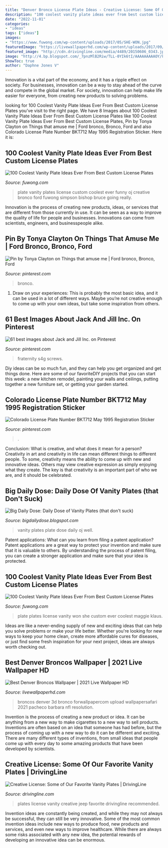 ```yaml
---
title: "Denver Bronco License Plate Ideas - Creative License: Some Of Our Favorite Vanity Plates"
description: "100 coolest vanity plate ideas ever from best custom license plates"
date: "2022-11-01"
categories:
- "ideas"
tags: ["ideas"]
images:
- "https://www.fuwong.com/wp-content/uploads/2017/05/SHE-WON.jpg"
featuredImage: "https://livewallpaperhd.com/wp-content/uploads/2017/09/Best-Denver-Broncos-Wallpaper.jpg"
featured_image: "http://cdn.drivingline.com/media/4489/20150606_0343.jpg"
image: "http://4.bp.blogspot.com/_7pnzMlB2Riw/TLL-0YIk6tI/AAAAAAAAAOY/kw-GEsShqZA/s1600/OJ.jpg"
ShowToc: true
author: "Daphne Jones V"
---
```



Innovation is a vital part of the economy, and it has a ripple effect on society. For businesses, innovation can be a way to stay ahead of the curve and compete in the global market. For society, innovation can help make life easier for everyone, from creating new products to solving problems.

	

		
looking for 100 Coolest Vanity Plate Ideas Ever From Best Custom License Plates you've visit to the right page. We have 8 Images about 100 Coolest Vanity Plate Ideas Ever From Best Custom License Plates like 100 Coolest Vanity Plate Ideas Ever From Best Custom License Plates, Pin by Tonya Clayton on Things that amuse me | Ford bronco, Bronco, Ford and also Colorado License Plate Number BKT712 May 1995 Registration Sticker. Here it is:
		
    
## 100 Coolest Vanity Plate Ideas Ever From Best Custom License Plates

<img loading=lazy src="https://www.fuwong.com/wp-content/uploads/2017/05/NOT-DJ.jpg" onerror="this.onerror=null;this.src='https://tse3.mm.bing.net/th?id=OIP.mN9LKryLz16WjJ_-6rDKoQHaFS&amp;pid=15.1';" alt="100 Coolest Vanity Plate Ideas Ever From Best Custom License Plates">

_Source: fuwong.com_

>plate vanity plates license custom coolest ever funny oj creative bronco ford fuwong simpson bishop bruce going really. 

	

Innovation is the process of creating new products, ideas, or services that are different from those currently in use. It can be seen as a way to improve the quality of life for people and businesses. Innovations can come from scientists, engineers, and businesspeople alike.

    
## Pin By Tonya Clayton On Things That Amuse Me | Ford Bronco, Bronco, Ford

<img loading=lazy src="https://i.pinimg.com/originals/c7/68/a6/c768a6755acb05dc6b1800bf941971bd.jpg" onerror="this.onerror=null;this.src='https://tse1.mm.bing.net/th?id=OIP.R3jJP5ZelBgfBDvJ48BdLAHaFj&amp;pid=15.1';" alt="Pin by Tonya Clayton on Things that amuse me | Ford bronco, Bronco, Ford">

_Source: pinterest.com_

>bronco. 

	

1. Draw on your experiences: This is probably the most basic idea, and it can be used in a lot of different ways. Maybe you’re not creative enough to come up with your own ideas, but take some inspiration from others.

    
## 61 Best Images About Jack And Jill Inc. On Pinterest

<img loading=lazy src="https://s-media-cache-ak0.pinimg.com/736x/0d/5e/09/0d5e09a21c8210c283654cb24d1b1011.jpg" onerror="this.onerror=null;this.src='https://tse4.mm.bing.net/th?id=OIP.3CsJ2Rivn9N-HPqXhK5U3gHaEN&amp;pid=15.1';" alt="61 best images about Jack and Jill Inc. on Pinterest">

_Source: pinterest.com_

>fraternity s4g screws. 

	

Diy ideas can be so much fun, and they can help you get organized and get things done. Here are some of our favoriteDIY projects that you can start this week: a new kitchen remodel, painting your walls and ceilings, putting together a new furniture set, or getting your garden started.

    
## Colorado License Plate Number BKT712 May 1995 Registration Sticker

<img loading=lazy src="https://i.pinimg.com/736x/59/d7/0d/59d70db951d9b6ed0cce37141355c317--license-plates-colorado.jpg" onerror="this.onerror=null;this.src='https://tse1.mm.bing.net/th?id=OIP.fShTdxCM_Y0BQZVGVGVEwQHaE8&amp;pid=15.1';" alt="Colorado License Plate Number BKT712 May 1995 Registration Sticker">

_Source: pinterest.com_

>. 

	

Conclusion: What is creative, and what does it mean for a person?
Creativity in art and creativity in life can mean different things to different people. To some, creativity means the ability to come up with new and innovative ideas. Others may view creative expression as simply enjoying what they create. The key is that creativity is an important part of who we are, and it should be celebrated.

    
## Big Daily Dose: Daily Dose Of Vanity Plates (that Don&#039;t Suck)

<img loading=lazy src="http://4.bp.blogspot.com/_7pnzMlB2Riw/TLL-0YIk6tI/AAAAAAAAAOY/kw-GEsShqZA/s1600/OJ.jpg" onerror="this.onerror=null;this.src='https://tse3.mm.bing.net/th?id=OIP.HD9jqTkyGdYgfhOFITf6tgHaFj&amp;pid=15.1';" alt="Big Daily Dose: Daily Dose of Vanity Plates (that don&#039;t suck)">

_Source: bigdailydose.blogspot.com_

>vanity plates plate dose daily oj well. 

	

Patent applications: What can you learn from filing a patent application?
Patent applications are a great way to protect your invention and make sure that it is valuable to others. By understanding the process of patent filing, you can create a stronger application and make sure that your idea is protected.

    
## 100 Coolest Vanity Plate Ideas Ever From Best Custom License Plates

<img loading=lazy src="https://www.fuwong.com/wp-content/uploads/2017/05/SHE-WON.jpg" onerror="this.onerror=null;this.src='https://tse3.mm.bing.net/th?id=OIP.69DTUgILDFceHCe-Gf6wgwHaFJ&amp;pid=15.1';" alt="100 Coolest Vanity Plate Ideas Ever From Best Custom License Plates">

_Source: fuwong.com_

>plate plates license vanity won she custom ever coolest maggie klaus. 

	

Ideas are like a never-ending supply of new and exciting ideas that can help you solve problems or make your life better. Whether you're looking for new ways to keep your home clean, create more affordable cures for diseases, or just find some fresh inspiration for your next project, ideas are always worth checking out.

    
## Best Denver Broncos Wallpaper | 2021 Live Wallpaper HD

<img loading=lazy src="https://livewallpaperhd.com/wp-content/uploads/2017/09/Best-Denver-Broncos-Wallpaper.jpg" onerror="this.onerror=null;this.src='https://tse4.mm.bing.net/th?id=OIP.mIcQdnnmcgVLotyyxaHNugHaF7&amp;pid=15.1';" alt="Best Denver Broncos Wallpaper | 2021 Live Wallpaper HD">

_Source: livewallpaperhd.com_

>broncos denver 3d bronco forwallpapercom upload wallpapersafari 2021 pacheco barbara nfl resolution. 

	

Invention is the process of creating a new product or idea. It can be anything from a new way to make cigarettes to a new way to sell products. Inventions are often based on an idea that someone has had before, but the process of coming up with a new way to do it can be different and exciting. There are many different types of inventions, from small ideas that people come up with every day to some amazing products that have been developed by scientists.

    
## Creative License: Some Of Our Favorite Vanity Plates | DrivingLine

<img loading=lazy src="http://cdn.drivingline.com/media/4489/20150606_0343.jpg" onerror="this.onerror=null;this.src='https://tse2.mm.bing.net/th?id=OIP.Ej-RzjNFDA1jKdQWIZGC4gHaE8&amp;pid=15.1';" alt="Creative License: Some of Our Favorite Vanity Plates | DrivingLine">

_Source: drivingline.com_

>plates license vanity creative jeep favorite drivingline recommended. 

	

Invention ideas are constantly being created, and while they may not always be successful, they can still be very innovative. Some of the most common invention ideas include new ways to produce food, new products and services, and even new ways to improve healthcare. While there are always some risks associated with any new idea, the potential rewards of developing an innovative idea can be enormous.


